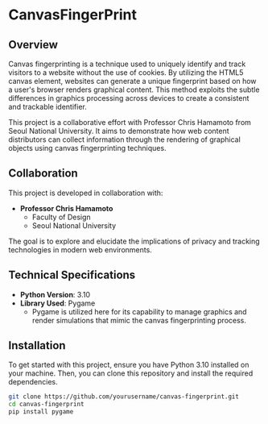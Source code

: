 # CanvasFingerPrint


## Overview
Canvas fingerprinting is a technique used to uniquely identify and track visitors to a website without the use of cookies. By utilizing the HTML5 canvas element, websites can generate a unique fingerprint based on how a user's browser renders graphical content. This method exploits the subtle differences in graphics processing across devices to create a consistent and trackable identifier.

This project is a collaborative effort with Professor Chris Hamamoto from Seoul National University. It aims to demonstrate how web content distributors can collect information through the rendering of graphical objects using canvas fingerprinting techniques.

## Collaboration
This project is developed in collaboration with:
- **Professor Chris Hamamoto**
  - Faculty of Design
  - Seoul National University

The goal is to explore and elucidate the implications of privacy and tracking technologies in modern web environments.

## Technical Specifications
- **Python Version**: 3.10
- **Library Used**: Pygame
  - Pygame is utilized here for its capability to manage graphics and render simulations that mimic the canvas fingerprinting process.

## Installation
To get started with this project, ensure you have Python 3.10 installed on your machine. Then, you can clone this repository and install the required dependencies.

```bash
git clone https://github.com/yourusername/canvas-fingerprint.git
cd canvas-fingerprint
pip install pygame


